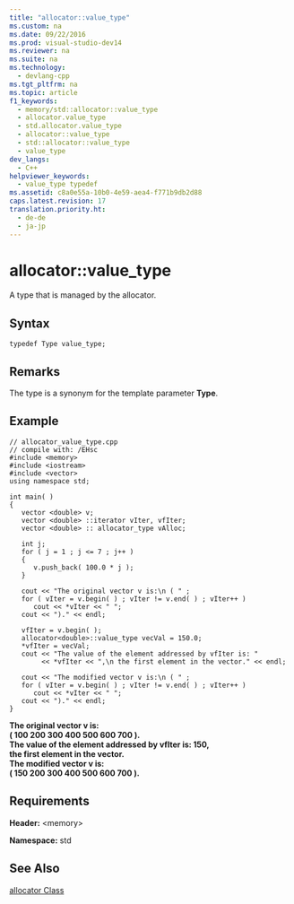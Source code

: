 ```yaml
---
title: "allocator::value_type"
ms.custom: na
ms.date: 09/22/2016
ms.prod: visual-studio-dev14
ms.reviewer: na
ms.suite: na
ms.technology: 
  - devlang-cpp
ms.tgt_pltfrm: na
ms.topic: article
f1_keywords: 
  - memory/std::allocator::value_type
  - allocator.value_type
  - std.allocator.value_type
  - allocator::value_type
  - std::allocator::value_type
  - value_type
dev_langs: 
  - C++
helpviewer_keywords: 
  - value_type typedef
ms.assetid: c8a0e55a-10b0-4e59-aea4-f771b9db2d88
caps.latest.revision: 17
translation.priority.ht: 
  - de-de
  - ja-jp
---
```

# allocator::value_type
A type that is managed by the allocator.  
  
## Syntax  
  
```  
typedef Type value_type;  
```  
  
## Remarks  
 The type is a synonym for the template parameter **Type**.  
  
## Example  
  
```  
// allocator_value_type.cpp  
// compile with: /EHsc  
#include <memory>  
#include <iostream>  
#include <vector>  
using namespace std;  
  
int main( )   
{  
   vector <double> v;  
   vector <double> ::iterator vIter, vfIter;  
   vector <double> :: allocator_type vAlloc;  
  
   int j;  
   for ( j = 1 ; j <= 7 ; j++ )  
   {  
      v.push_back( 100.0 * j );  
   }  
  
   cout << "The original vector v is:\n ( " ;  
   for ( vIter = v.begin( ) ; vIter != v.end( ) ; vIter++ )  
      cout << *vIter << " ";  
   cout << ")." << endl;  
  
   vfIter = v.begin( );  
   allocator<double>::value_type vecVal = 150.0;  
   *vfIter = vecVal;  
   cout << "The value of the element addressed by vfIter is: "  
        << *vfIter << ",\n the first element in the vector." << endl;  
  
   cout << "The modified vector v is:\n ( " ;  
   for ( vIter = v.begin( ) ; vIter != v.end( ) ; vIter++ )  
      cout << *vIter << " ";  
   cout << ")." << endl;  
}  
```  
  
 **The original vector v is:**  
 **( 100 200 300 400 500 600 700 ).**  
**The value of the element addressed by vfIter is: 150,**  
 **the first element in the vector.**  
**The modified vector v is:**  
 **( 150 200 300 400 500 600 700 ).**   
## Requirements  
 **Header:** <memory\>  
  
 **Namespace:** std  
  
## See Also  
 [allocator Class](../vs140/allocator-class.md)